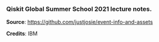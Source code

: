 ### **Qiskit Global Summer School 2021** lecture notes.

**Source**: https://github.com/justjosie/event-info-and-assets

**Credits**: IBM
